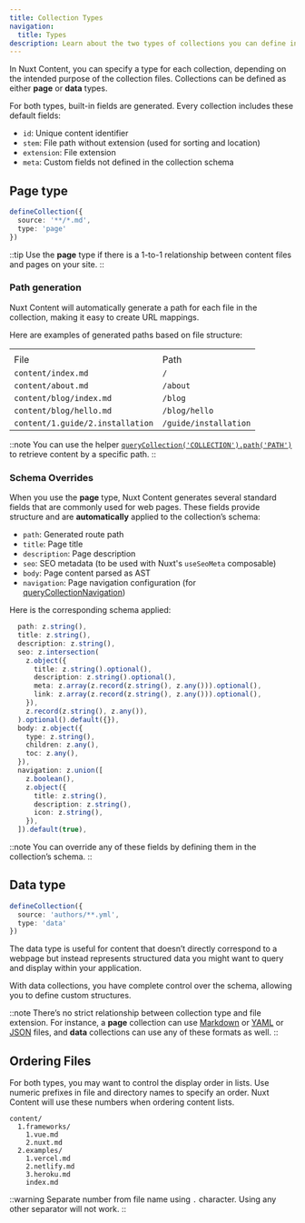 ```yaml
---
title: Collection Types
navigation:
  title: Types
description: Learn about the two types of collections you can define in Nuxt Content.
---
```


In Nuxt Content, you can specify a type for each collection, depending on the intended purpose of the collection files. Collections can be defined as either **page** or **data** types.

For both types, built-in fields are generated. Every collection includes these default fields:

- `id`: Unique content identifier
- `stem`: File path without extension (used for sorting and location)
- `extension`: File extension
- `meta`: Custom fields not defined in the collection schema

## Page type

```ts
defineCollection({
  source: '**/*.md',
  type: 'page'
})
```

::tip
Use the **page** type if there is a 1-to-1 relationship between content files and pages on your site.
::

### Path generation

Nuxt Content will automatically generate a path for each file in the collection, making it easy to create URL mappings.

Here are examples of generated paths based on file structure:

|                                  |                       |
| -------------------------------- | --------------------- |
|                                  |                       |
| File                             | Path                  |
| `content/index.md`               | `/`                   |
| `content/about.md`               | `/about`              |
| `content/blog/index.md`          | `/blog`               |
| `content/blog/hello.md`          | `/blog/hello`         |
| `content/1.guide/2.installation` | `/guide/installation` |

::note
You can use the helper [`queryCollection('COLLECTION').path('PATH')`](/docs/utils/query-collection) to retrieve content by a specific path.
::

### Schema Overrides

When you use the **page** type, Nuxt Content generates several standard fields that are commonly used for web pages. These fields provide structure and are **automatically** applied to the collection’s schema:

- `path`: Generated route path
- `title`: Page title
- `description`: Page description
- `seo`: SEO metadata (to be used with Nuxt's `useSeoMeta` composable)
- `body`: Page content parsed as AST
- `navigation`: Page navigation configuration (for [queryCollectionNavigation](/docs/utils/query-collection-navigation))

Here is the corresponding schema applied:

```ts
  path: z.string(),
  title: z.string(),
  description: z.string(),
  seo: z.intersection(
    z.object({
      title: z.string().optional(),
      description: z.string().optional(),
      meta: z.array(z.record(z.string(), z.any())).optional(),
      link: z.array(z.record(z.string(), z.any())).optional(),
    }),
    z.record(z.string(), z.any()),
  ).optional().default({}),
  body: z.object({
    type: z.string(),
    children: z.any(),
    toc: z.any(),
  }),
  navigation: z.union([
    z.boolean(),
    z.object({
      title: z.string(),
      description: z.string(),
      icon: z.string(),
    }),
  ]).default(true),
```

::note
You can override any of these fields by defining them in the collection’s schema.
::

## Data type

```ts
defineCollection({
  source: 'authors/**.yml',
  type: 'data'
})
```

The data type is useful for content that doesn’t directly correspond to a webpage but instead represents structured data you might want to query and display within your application.

With data collections, you have complete control over the schema, allowing you to define custom structures.

::note
There’s no strict relationship between collection type and file extension. For instance, a **page** collection can use [Markdown](/docs/files/markdown) or [YAML](/docs/files/yaml) or [JSON](/docs/files/json) files, and **data** collections can use any of these formats as well.
::

## Ordering Files

For both types, you may want to control the display order in lists. Use numeric prefixes in file and directory names to specify an order. Nuxt Content will use these numbers when ordering content lists.

```text [Directory structure]
content/
  1.frameworks/
    1.vue.md
    2.nuxt.md
  2.examples/
    1.vercel.md
    2.netlify.md
    3.heroku.md
    index.md
```

::warning
Separate number from file name using `.` character. Using any other separator will not work.
::
